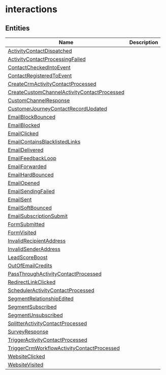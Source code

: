 
# interactions


## Entities

|Name|Description|
|---|---|
|[ActivityContactDispatched](https://docs.microsoft.com/en-us/common-data-model/schema/core/applicationcommon/foundationcommon/crmcommon/solutions/marketing/interactions/ActivityContactDispatched)|  |
|[ActivityContactProcessingFailed](https://docs.microsoft.com/en-us/common-data-model/schema/core/applicationcommon/foundationcommon/crmcommon/solutions/marketing/interactions/ActivityContactProcessingFailed)|  |
|[ContactCheckedIntoEvent](https://docs.microsoft.com/en-us/common-data-model/schema/core/applicationcommon/foundationcommon/crmcommon/solutions/marketing/interactions/ContactCheckedIntoEvent)|  |
|[ContactRegisteredToEvent](https://docs.microsoft.com/en-us/common-data-model/schema/core/applicationcommon/foundationcommon/crmcommon/solutions/marketing/interactions/ContactRegisteredToEvent)|  |
|[CreateCrmActivityContactProcessed](https://docs.microsoft.com/en-us/common-data-model/schema/core/applicationcommon/foundationcommon/crmcommon/solutions/marketing/interactions/CreateCrmActivityContactProcessed)|  |
|[CreateCustomChannelActivityContactProcessed](https://docs.microsoft.com/en-us/common-data-model/schema/core/applicationcommon/foundationcommon/crmcommon/solutions/marketing/interactions/CreateCustomChannelActivityContactProcessed)|  |
|[CustomChannelResponse](https://docs.microsoft.com/en-us/common-data-model/schema/core/applicationcommon/foundationcommon/crmcommon/solutions/marketing/interactions/CustomChannelResponse)|  |
|[CustomerJourneyContactRecordUpdated](https://docs.microsoft.com/en-us/common-data-model/schema/core/applicationcommon/foundationcommon/crmcommon/solutions/marketing/interactions/CustomerJourneyContactRecordUpdated)|  |
|[EmailBlockBounced](https://docs.microsoft.com/en-us/common-data-model/schema/core/applicationcommon/foundationcommon/crmcommon/solutions/marketing/interactions/EmailBlockBounced)|  |
|[EmailBlocked](https://docs.microsoft.com/en-us/common-data-model/schema/core/applicationcommon/foundationcommon/crmcommon/solutions/marketing/interactions/EmailBlocked)|  |
|[EmailClicked](https://docs.microsoft.com/en-us/common-data-model/schema/core/applicationcommon/foundationcommon/crmcommon/solutions/marketing/interactions/EmailClicked)|  |
|[EmailContainsBlacklistedLinks](https://docs.microsoft.com/en-us/common-data-model/schema/core/applicationcommon/foundationcommon/crmcommon/solutions/marketing/interactions/EmailContainsBlacklistedLinks)|  |
|[EmailDelivered](https://docs.microsoft.com/en-us/common-data-model/schema/core/applicationcommon/foundationcommon/crmcommon/solutions/marketing/interactions/EmailDelivered)|  |
|[EmailFeedbackLoop](https://docs.microsoft.com/en-us/common-data-model/schema/core/applicationcommon/foundationcommon/crmcommon/solutions/marketing/interactions/EmailFeedbackLoop)|  |
|[EmailForwarded](https://docs.microsoft.com/en-us/common-data-model/schema/core/applicationcommon/foundationcommon/crmcommon/solutions/marketing/interactions/EmailForwarded)|  |
|[EmailHardBounced](https://docs.microsoft.com/en-us/common-data-model/schema/core/applicationcommon/foundationcommon/crmcommon/solutions/marketing/interactions/EmailHardBounced)|  |
|[EmailOpened](https://docs.microsoft.com/en-us/common-data-model/schema/core/applicationcommon/foundationcommon/crmcommon/solutions/marketing/interactions/EmailOpened)|  |
|[EmailSendingFailed](https://docs.microsoft.com/en-us/common-data-model/schema/core/applicationcommon/foundationcommon/crmcommon/solutions/marketing/interactions/EmailSendingFailed)|  |
|[EmailSent](https://docs.microsoft.com/en-us/common-data-model/schema/core/applicationcommon/foundationcommon/crmcommon/solutions/marketing/interactions/EmailSent)|  |
|[EmailSoftBounced](https://docs.microsoft.com/en-us/common-data-model/schema/core/applicationcommon/foundationcommon/crmcommon/solutions/marketing/interactions/EmailSoftBounced)|  |
|[EmailSubscriptionSubmit](https://docs.microsoft.com/en-us/common-data-model/schema/core/applicationcommon/foundationcommon/crmcommon/solutions/marketing/interactions/EmailSubscriptionSubmit)|  |
|[FormSubmitted](https://docs.microsoft.com/en-us/common-data-model/schema/core/applicationcommon/foundationcommon/crmcommon/solutions/marketing/interactions/FormSubmitted)|  |
|[FormVisited](https://docs.microsoft.com/en-us/common-data-model/schema/core/applicationcommon/foundationcommon/crmcommon/solutions/marketing/interactions/FormVisited)|  |
|[InvalidRecipientAddress](https://docs.microsoft.com/en-us/common-data-model/schema/core/applicationcommon/foundationcommon/crmcommon/solutions/marketing/interactions/InvalidRecipientAddress)|  |
|[InvalidSenderAddress](https://docs.microsoft.com/en-us/common-data-model/schema/core/applicationcommon/foundationcommon/crmcommon/solutions/marketing/interactions/InvalidSenderAddress)|  |
|[LeadScoreBoost](https://docs.microsoft.com/en-us/common-data-model/schema/core/applicationcommon/foundationcommon/crmcommon/solutions/marketing/interactions/LeadScoreBoost)|  |
|[OutOfEmailCredits](https://docs.microsoft.com/en-us/common-data-model/schema/core/applicationcommon/foundationcommon/crmcommon/solutions/marketing/interactions/OutOfEmailCredits)|  |
|[PassThroughActivityContactProcessed](https://docs.microsoft.com/en-us/common-data-model/schema/core/applicationcommon/foundationcommon/crmcommon/solutions/marketing/interactions/PassThroughActivityContactProcessed)|  |
|[RedirectLinkClicked](https://docs.microsoft.com/en-us/common-data-model/schema/core/applicationcommon/foundationcommon/crmcommon/solutions/marketing/interactions/RedirectLinkClicked)|  |
|[SchedulerActivityContactProcessed](https://docs.microsoft.com/en-us/common-data-model/schema/core/applicationcommon/foundationcommon/crmcommon/solutions/marketing/interactions/SchedulerActivityContactProcessed)|  |
|[SegmentRelationshipEdited](https://docs.microsoft.com/en-us/common-data-model/schema/core/applicationcommon/foundationcommon/crmcommon/solutions/marketing/interactions/SegmentRelationshipEdited)|  |
|[SegmentSubscribed](https://docs.microsoft.com/en-us/common-data-model/schema/core/applicationcommon/foundationcommon/crmcommon/solutions/marketing/interactions/SegmentSubscribed)|  |
|[SegmentUnsubscribed](https://docs.microsoft.com/en-us/common-data-model/schema/core/applicationcommon/foundationcommon/crmcommon/solutions/marketing/interactions/SegmentUnsubscribed)|  |
|[SplitterActivityContactProcessed](https://docs.microsoft.com/en-us/common-data-model/schema/core/applicationcommon/foundationcommon/crmcommon/solutions/marketing/interactions/SplitterActivityContactProcessed)|  |
|[SurveyResponse](https://docs.microsoft.com/en-us/common-data-model/schema/core/applicationcommon/foundationcommon/crmcommon/solutions/marketing/interactions/SurveyResponse)|  |
|[TriggerActivityContactProcessed](https://docs.microsoft.com/en-us/common-data-model/schema/core/applicationcommon/foundationcommon/crmcommon/solutions/marketing/interactions/TriggerActivityContactProcessed)|  |
|[TriggerCrmWorkflowActivityContactProcessed](https://docs.microsoft.com/en-us/common-data-model/schema/core/applicationcommon/foundationcommon/crmcommon/solutions/marketing/interactions/TriggerCrmWorkflowActivityContactProcessed)|  |
|[WebsiteClicked](https://docs.microsoft.com/en-us/common-data-model/schema/core/applicationcommon/foundationcommon/crmcommon/solutions/marketing/interactions/WebsiteClicked)|  |
|[WebsiteVisited](https://docs.microsoft.com/en-us/common-data-model/schema/core/applicationcommon/foundationcommon/crmcommon/solutions/marketing/interactions/WebsiteVisited)|  |
